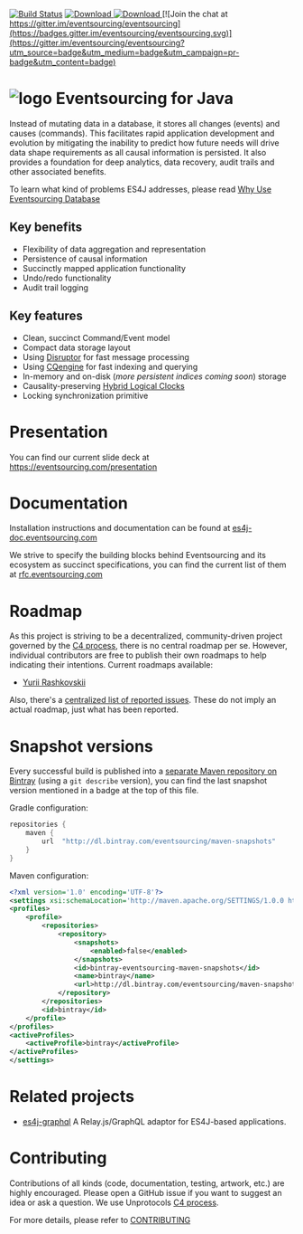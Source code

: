 [![Build Status](https://travis-ci.org/eventsourcing/es4j.svg?branch=master)](https://travis-ci.org/eventsourcing/es4j)
[ ![Download](https://api.bintray.com/packages/eventsourcing/maven/eventsourcing-core/images/download.svg) ](https://bintray.com/eventsourcing/maven/eventsourcing-core/_latestVersion)
[ ![Download](https://api.bintray.com/packages/eventsourcing/maven-snapshots/eventsourcing-core/images/download.svg) ](https://bintray.com/eventsourcing/maven-snapshots/eventsourcing-core/_latestVersion)
[![Join the chat at https://gitter.im/eventsourcing/eventsourcing](https://badges.gitter.im/eventsourcing/eventsourcing.svg)](https://gitter.im/eventsourcing/eventsourcing?utm_source=badge&utm_medium=badge&utm_campaign=pr-badge&utm_content=badge)

# ![logo](https://eventsourcing.com/android-icon-48x48.png) Eventsourcing for Java

Instead of mutating data in a database, it stores all changes (events) and causes (commands). This facilitates rapid application development and evolution by mitigating the inability to predict how future needs will drive data shape requirements as all causal information is persisted. It also provides a foundation for deep analytics, data recovery, audit trails and other associated benefits.

To learn what kind of problems ES4J addresses, please read [Why Use Eventsourcing Database](https://blog.eventsourcing.com/why-use-eventsourcing-database-6b5e2ac61848)

## Key benefits

* Flexibility of data aggregation and representation
* Persistence of causal information
* Succinctly mapped application functionality
* Undo/redo functionality
* Audit trail logging

## Key features

* Clean, succinct Command/Event model
* Compact data storage layout
* Using [Disruptor](https://lmax-exchange.github.io/disruptor/) for fast message processing
* Using [CQengine](https://github.com/npgall/cqengine) for fast indexing and querying
* In-memory and on-disk (*more persistent indices coming soon*) storage
* Causality-preserving [Hybrid Logical Clocks](http://www.cse.buffalo.edu/tech-reports/2014-04.pdf)
* Locking synchronization primitive

# Presentation

You can find our current slide deck at https://eventsourcing.com/presentation

# Documentation

Installation instructions and documentation can be found at [es4j-doc.eventsourcing.com](http://es4j-doc.eventsourcing.com)

We strive to specify the building blocks behind Eventsourcing and its ecosystem as succinct specifications, you can find the current list of them at [rfc.eventsourcing.com](http://rfc.eventsourcing.com)

# Roadmap

As this project is striving to be a decentralized, community-driven project governed by the [C4 process](http://rfc.unprotocols.org/spec:1/C4), there is no central roadmap per se. However, individual
contributors are free to publish their own roadmaps to help indicating their intentions. Current roadmaps available:

* [Yurii Rashkovskii](https://github.com/yrashk/es4j/milestones/Roadmap)

Also, there's a [centralized list of reported issues](https://github.com/eventsourcing/es4j/issues). These do not imply an actual roadmap, just what has been reported.

# Snapshot versions

Every successful build is published into a [separate Maven repository on Bintray](https://bintray.com/eventsourcing/maven-snapshots) (using a `git describe`
version), you can find the last snapshot version mentioned in a badge at the top of this file.

Gradle configuration:

```groovy
repositories {
    maven {
        url  "http://dl.bintray.com/eventsourcing/maven-snapshots"
    }
}
```

Maven configuration:

```xml
<?xml version='1.0' encoding='UTF-8'?>
<settings xsi:schemaLocation='http://maven.apache.org/SETTINGS/1.0.0 http://maven.apache.org/xsd/settings-1.0.0.xsd' xmlns='http://maven.apache.org/SETTINGS/1.0.0' xmlns:xsi='http://www.w3.org/2001/XMLSchema-instance'>
<profiles>
	<profile>
		<repositories>
			<repository>
				<snapshots>
					<enabled>false</enabled>
				</snapshots>
				<id>bintray-eventsourcing-maven-snapshots</id>
				<name>bintray</name>
				<url>http://dl.bintray.com/eventsourcing/maven-snapshots</url>
			</repository>
		</repositories>
		<id>bintray</id>
	</profile>
</profiles>
<activeProfiles>
	<activeProfile>bintray</activeProfile>
</activeProfiles>
</settings>
```

# Related projects

* [es4j-graphql](https://github.com/eventsourcing/es4j-graphql) A Relay.js/GraphQL adaptor for ES4J-based applications.

# Contributing

Contributions of all kinds (code, documentation, testing, artwork, etc.) are highly encouraged. Please open a GitHub issue if you want to suggest an idea or ask a question. We use Unprotocols [C4 process](http://rfc.unprotocols.org/1/).

For more details, please refer to [CONTRIBUTING](CONTRIBUTING.md)
